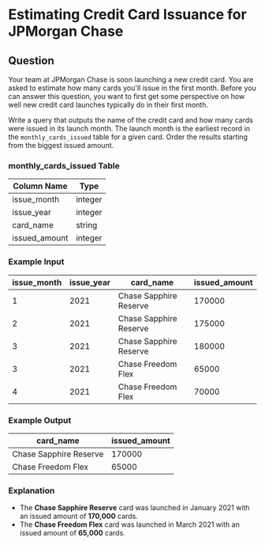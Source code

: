 # Estimating Credit Card Issuance for JPMorgan Chase

## Question
Your team at JPMorgan Chase is soon launching a new credit card. You are asked to estimate how many cards you'll issue in the first month. Before you can answer this question, you want to first get some perspective on how well new credit card launches typically do in their first month.

Write a query that outputs the name of the credit card and how many cards were issued in its launch month. The launch month is the earliest record in the `monthly_cards_issued` table for a given card. Order the results starting from the biggest issued amount.

### monthly_cards_issued Table
| Column Name      | Type    |
|------------------|---------|
| issue_month      | integer |
| issue_year       | integer |
| card_name        | string  |
| issued_amount     | integer |

### Example Input
| issue_month | issue_year | card_name                | issued_amount |
|-------------|------------|--------------------------|---------------|
| 1           | 2021       | Chase Sapphire Reserve    | 170000        |
| 2           | 2021       | Chase Sapphire Reserve    | 175000        |
| 3           | 2021       | Chase Sapphire Reserve    | 180000        |
| 3           | 2021       | Chase Freedom Flex        | 65000         |
| 4           | 2021       | Chase Freedom Flex        | 70000         |

### Example Output
| card_name                | issued_amount |
|--------------------------|---------------|
| Chase Sapphire Reserve    | 170000        |
| Chase Freedom Flex        | 65000         |

### Explanation
- The **Chase Sapphire Reserve** card was launched in January 2021 with an issued amount of **170,000** cards.
- The **Chase Freedom Flex** card was launched in March 2021 with an issued amount of **65,000** cards.
